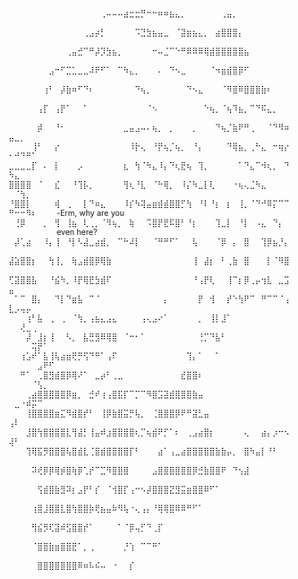 ⠀⠀⠀⠀⠀⠀⠀⠀⠀⠀⠀⠀⠀⠀⠀⠀⢀⠤⠤⠤⣴⣒⣒⡛⠒⠒⠶⠶⣦⣄⡀⠀⠀⠀⠀⠀⠀⢀⣤⡀⠀⠀⠀⠀⠀⠀⠀⠀⠀⠀⠀⠀⠀⠀⠀⠀⠀
⠀⠀⠀⠀⠀⠀⠀⠀⠀⠀⠀⠀⠀⢀⣠⡴⡃⠀⠀⠀⠀⠀⠩⣙⣳⣦⣤⣀⠀⠈⣽⣶⣦⣄⡀⠀⣴⣿⣿⣿⡄⠀⠀⠀⠀⠀⠀⠀⠀⠀⠀⠀⠀⠀⠀⠀⠀
⠀⠀⠀⠀⠀⠀⠀⠀⠀⠀⢀⣤⣚⠉⠛⡼⡹⣳⣦⡀⠀⠀⠀⠀⠀⠒⠤⣈⠉⠑⠛⠿⠿⠿⢿⣾⣿⣿⣿⣿⣿⣦⠀⠀⠀⠀⠀⠀⠀⠀⠀⠀⠀⠀⠀⠀⠀
⠀⠀⠀⠀⠀⠀⠀⣠⠒⠋⣉⣁⣀⣀⠼⠟⠋⠁⠀⠉⠳⣄⡀⠀⠀⠀⠄⠀⠙⠢⣀⠀⠀⠀⠀⠈⠲⣶⣾⣿⡿⠋⠀⠀⠀⠀⠀⠀⠀⠀⠀⠀⠀⠀⠀⠀⠀
⠀⠀⠀⠀⠀⠀⢰⠃⠀⡼⣷⠶⠋⠙⠆⠀⠀⠀⠀⠀⠀⠀⠙⢦⡀⠀⠀⠀⠀⠀⠀⠙⠢⣄⠀⠀⠀⠈⠻⣿⠿⣿⣿⣿⣷⠆⠀⠀⠀⠀⠀⠀⠀⠀⠀⠀⠀
⠀⠀⠀⠀⠀⢠⡏⠀⢠⡟⠁⠀⠀⠁⠀⠀⠀⠀⠀⠀⠀⠀⠀⠀⠈⠢⠀⠀⠀⠀⠀⠀⠀⠀⠑⢦⡀⠈⢦⠹⣦⡀⠉⠙⠯⣄⡀⠀⠀⠀⠀⠀⠀⠀⠀⠀⠀
⠀⠀⠀⠀⠀⡾⠀⠀⠘⠂⠀⠀⠀⠀⠀⠀⠀⠀⠀⠀⣀⣤⣠⠤⠄⢦⡀⠀⡀⠀⠀⠀⡀⠀⠀⠀⠙⢦⡈⣷⠟⠛⢀⠀⠀⠈⠙⠻⠶⣤⣀⡀⠀⠀⠀⠀⠀
⠀⠀⠀⠀⢸⠃⠀⠀⡔⠀⠀⠀⠀⠀⠀⠀⠀⠀⠀⠀⠀⠸⡗⢄⠀⠘⡟⢦⡈⢦⡀⠀⠘⡄⠀⠀⠀⠀⠙⢿⣦⡀⢀⠓⣄⠀⠒⢶⡔⠂⠚⠙⠛⠁⠀⠀⠀
⣀⣀⣀⣀⡏⠀⠄⠀⡇⠀⠀⠀⡠⠀⠀⠀⠀⠀⠀⠀⣆⠀⢳⠈⠳⣄⠸⡄⠙⢆⣟⢦⠀⢹⡀⠀⠀⠀⠀⠀⠁⠙⣄⠉⠺⢆⡀⠀⠙⠳⣄⠀⠀⠀⠀⠀⠀
⣿⣿⣿⣿⠀⠈⠀⠀⣎⠀⠀⠘⢹⡧⡀⠀⠀⠀⠀⠀⢻⢆⠘⣇⠀⠈⠓⢿⡀⠀⠸⡌⠳⣀⡇⢇⠀⠀⠀⠐⢦⢄⣈⠳⣄⠀⠀⠀⠀⠀⠈⢳⡀⠀⠀⠀⠀
⠘⣿⣿⡇⠀⠀⠀⠀⢾⠀⢀⠀⠀⡇⠙⠶⣄⠀⠀⠀⠸⡎⠳⢽⣤⣶⣾⣾⣿⣿⡋⢳⠀⠘⠇⠘⡆⠀⡆⠀⢸⡀⠈⠙⠚⠿⡍⠉⠉⠛⠒⠒⠻⠆⠀⠀⠀         -Erm, why are you 
⠀⢘⡿⠀⠀⠀⡀⠀⢻⠀⢸⣦⠀⢇⢀⡀⠈⠻⢦⡀⠀⢷⠀⠀⠩⣿⡟⣟⠯⣿⠃⠘⡆⠀⠀⠀⢹⣀⡇⠀⠘⡇⠀⠠⣄⠀⠙⡄⠀⠀⠀⠀⠀⠀⠀⠀⠀            even here?
⠀⡼⢁⣴⠀⠀⠸⡄⢸⠀⠘⡇⠣⣼⣀⣴⣾⡀⠀⠉⠓⠼⡇⠀⠀⠈⠛⠛⠋⠁⠀⠀⢧⠀⠀⠀⠈⡿⠀⡄⠀⣿⠀⠀⢹⡿⣦⡘⡄⠀⠀⠀⠀⠀⠀⠀⠀
⣼⣵⣿⣿⡆⠀⠀⢳⢸⡀⠀⢷⣠⣾⣿⡿⢿⣷⠀⠀⠀⠀⠀⠀⠀⠀⠀⠀⠀⠀⠀⠀⢸⠀⣼⡆⠀⠃⢀⣷⠀⣿⠀⠀⠀⡇⠈⠻⣿⠀⠀⠀⠀⠀⠀⠀⠀
⢋⣽⣿⣿⣧⠀⠀⠘⣮⠳⡀⠸⡟⢿⣟⣳⣾⠏⠀⠀⠀⠀⠀⠀⠀⠀⠀⠀⠀⠀⠀⠀⠘⢠⡟⢇⠀⠀⢸⠉⡆⡿⢀⡤⢲⣇⠀⣀⣩⣤⠀⠀⠀⠀⠀⠀⠀
⠀⠁⠉⠀⣿⡄⠀⠀⠙⡇⠙⣶⣧⠀⠉⠈⠀⠀⠀⠀⠀⠀⠀⠀⠀⠀⠀⡄⠀⠀⠀⠀⠀⡟⠀⢺⠀⠀⡞⠑⢳⠟⠉⠀⠛⠉⠉⠈⢠⣇⡠⢤⡤⠀⠀⠀⠀
⠀⠀⠀⢰⠃⣧⠀⢀⠀⢀⠀⠈⢳⡀⢠⣦⣄⣠⣄⠀⠀⠀⠀⢠⢄⣠⠔⠁⠀⠀⠀⠀⠀⡀⠀⢸⡇⣸⠁⠀⠀⠀⠀⠀⠀⠀⠀⠀⠀⠀⠀⢜⣀⢀⠀⠀⠀
⠀⠀⠀⡼⠀⣸⡆⢸⠀⠀⠣⡀⠀⣧⣛⣻⠿⢿⣿⠀⠈⠒⠂⠁⠀⠀⠀⠀⠀⠀⠀⠀⠀⢘⡉⠙⣧⠃⠀⠀⠀⠀⠀⠀⠀⠀⠀⠀⠀⠀⠀⠀⠀⢭⡟⠁⠀
⠀⠀⢰⣡⠞⠁⣧⢸⢧⣴⣶⢟⡛⢫⠙⠛⠁⢠⠏⠀⠀⠀⠀⠀⠀⠀⠀⠀⠀⠀⠀⢹⡄⠁⠀⠀⠁⠀⠀⠀⠀⠀⠀⠀⠀⠀⠀⠀⠀⠀⠀⠀⠀⠀⣠⠟⠋
⠀⠀⠛⠁⠀⢀⣿⣻⣾⣿⡿⢿⠜⠁⠀⣀⡴⠃⢀⣀⠀⠀⠀⠀⠀⠀⠀⠀⠀⠀⣞⣿⣿⠆⠀⠀⠀⠀⠀⠀⠀⠀⠀⠀⠀⠀⠀⠀⠀⠀⠀⠀⠀⠈⢣⡀⠀
⠀⠀⠀⢀⣴⣿⣿⣿⣿⣿⡿⣶⡀⠀⣚⠞⢰⢠⣿⣯⡏⠉⡉⠉⠻⣿⣩⣽⣾⣿⣿⣿⣷⣤⠀⠀⠀⠀⠀⠀⠀⠀⠀⠀⠀⠀⠀⠀⠀⠀⣀⠐⠾⡭⠉⠀⠀
⠀⠀⠀⢸⣿⣿⣿⣿⣶⣍⠻⣾⣿⡞⠃⠀⢸⡿⣷⣿⣭⡛⢧⡀⠀⢈⣿⣿⣿⡿⠟⠛⣽⣃⣤⠀⠀⠀⠀⠀⠀⠀⠀⠀⠀⠀⠀⠀⠀⢠⠇⠀⠀⠀⠀⠀⠀
⠀⠀⠀⣸⣿⢳⣿⣿⣿⣿⣇⢻⣼⡃⢸⣤⠾⣰⣿⣿⣿⣿⢆⡉⢦⣾⠟⡋⠁⠆⠀⢀⣠⣴⣿⡆⠀⠀⠀⠀⠀⢄⠀⠀⣴⡄⡰⠒⠢⢼⠃⠀⠀⠀⠀⠀⠀
⠀⠀⠀⢹⢿⣯⡻⣿⣿⣿⢧⣿⣾⣇⢈⣿⣾⣿⣿⣿⣿⡏⠃⠀⠀⠀⣴⠁⢠⣀⣴⣿⣿⣿⣿⣿⣷⣷⡤⡀⠀⣿⠳⣤⡇⠘⠃⠀⠀⠀⠀⠀⠀⠀⠀⠀⠀
⠀⠀⠀⠀⠽⢞⡿⡿⢿⡾⣿⢷⡿⢁⡞⠉⣉⠻⣿⣿⣿⠀⠀⠀⠀⣠⣿⣿⣿⣿⣿⣿⡿⣚⣷⣿⣿⠟⠀⠙⢢⣼⠀⠀⠀⠀⠀⠀⠀⠀⠀⠀⠀⠀⠀⠀⠀
⠀⠀⠀⠀⠀⢫⣾⣿⣷⣻⠽⡆⣠⡟⠃⡎⠀⠈⢺⣿⡏⢠⠒⠢⡼⣿⣿⣿⣝⣻⣭⣶⣿⣿⠿⠋⠁⠀⠀⠀⠀⠀⠀⠀⠀⠀⠀⠀⠀⠀⠀⠀⠀⠀⠀⠀⠀
⠀⠀⠀⠀⢰⣿⣸⣿⣿⣇⣿⢳⣿⣿⡷⢟⣦⣤⠷⠻⢧⠐⢄⢠⡄⠘⢿⢿⣿⠿⠿⠛⠋⠁⠀⠀⠀⠀⠀⠀⠀⠀⠀⠀⠀⠀⠀⠀⠀⠀⠀⠀⠀⠀⠀⠀⠀
⠀⠀⠀⠀⢻⣮⡻⢏⣽⠾⣫⣿⣿⡞⠁⠀⠀⠀⠀⠁⠈⡿⢤⡋⠙⢀⡏⠀⠀⠀⠀⠀⠀⠀⠀⠀⠀⠀⠀⠀⠀⠀⠀⠀⠀⠀⠀⠀⠀⠀⠀⠀⠀⠀⠀⠀⠀
⠀⠀⠀⠀⠈⣿⣿⣷⣶⣿⣿⣟⠁⡀⢀⠀⠀⠀⠀⠀⡘⢱⠀⠉⠉⠛⠁⠀⠀⠀⠀⠀⠀⠀⠀⠀⠀⠀⠀⠀⠀⠀⠀⠀⠀⠀⠀⠀⠀⠀⠀⠀⠀⠀⠀⠀⠀
⠀⠀⠀⠀⠀⣿⣿⣿⣿⣿⣿⣿⠿⠶⠧⠮⠤⠀⠐⠀⠀⡎⠀⠀⠀⠀⠀⠀⠀⠀⠀⠀⠀⠀⠀⠀⠀⠀⠀⠀⠀⠀⠀⠀⠀⠀⠀⠀⠀⠀⠀⠀⠀⠀⠀⠀⠀
